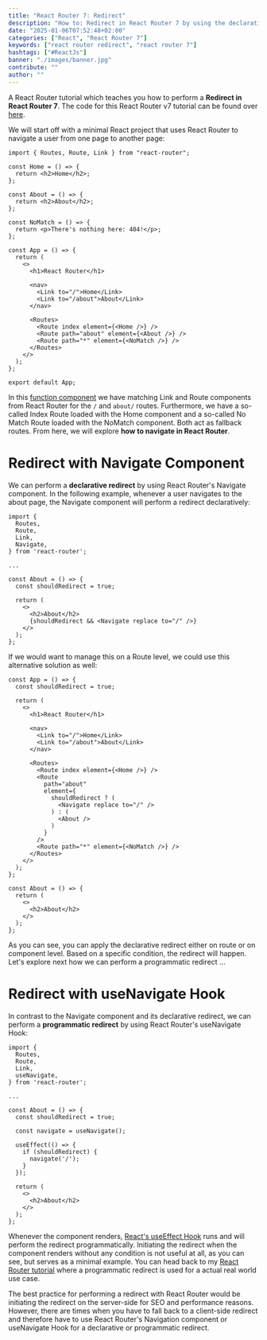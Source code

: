```yaml
---
title: "React Router 7: Redirect"
description: "How to: Redirect in React Router 7 by using the declarative Navigate component or the programmatic useNavigate Hook ..."
date: "2025-01-06T07:52:48+02:00"
categories: ["React", "React Router 7"]
keywords: ["react router redirect", "react router 7"]
hashtags: ["#ReactJs"]
banner: "./images/banner.jpg"
contribute: ""
author: ""
---
```


<Sponsorship />

A React Router tutorial which teaches you how to perform a **Redirect in React Router 7**. The code for this React Router v7 tutorial can be found over [here](https://github.com/rwieruch/examples/tree/main/react-router-redirect).

<ReadMore label="React Router 7 Introduction" link="/react-router/" />

We will start off with a minimal React project that uses React Router to navigate a user from one page to another page:

```tsx
import { Routes, Route, Link } from "react-router";

const Home = () => {
  return <h2>Home</h2>;
};

const About = () => {
  return <h2>About</h2>;
};

const NoMatch = () => {
  return <p>There's nothing here: 404!</p>;
};

const App = () => {
  return (
    <>
      <h1>React Router</h1>

      <nav>
        <Link to="/">Home</Link>
        <Link to="/about">About</Link>
      </nav>

      <Routes>
        <Route index element={<Home />} />
        <Route path="about" element={<About />} />
        <Route path="*" element={<NoMatch />} />
      </Routes>
    </>
  );
};

export default App;
```

In this [function component](/react-function-component/) we have matching Link and Route components from React Router for the `/` and `about/` routes. Furthermore, we have a so-called Index Route loaded with the Home component and a so-called No Match Route loaded with the NoMatch component. Both act as fallback routes. From here, we will explore **how to navigate in React Router**.

# Redirect with Navigate Component

We can perform a **declarative redirect** by using React Router's Navigate component. In the following example, whenever a user navigates to the about page, the Navigate component will perform a redirect declaratively:

```tsx{5,11,16}
import {
  Routes,
  Route,
  Link,
  Navigate,
} from 'react-router';

...

const About = () => {
  const shouldRedirect = true;

  return (
    <>
      <h2>About</h2>
      {shouldRedirect && <Navigate replace to="/" />}
    </>
  );
};
```

If we would want to manage this on a Route level, we could use this alternative solution as well:

```tsx{2,18-22}
const App = () => {
  const shouldRedirect = true;

  return (
    <>
      <h1>React Router</h1>

      <nav>
        <Link to="/">Home</Link>
        <Link to="/about">About</Link>
      </nav>

      <Routes>
        <Route index element={<Home />} />
        <Route
          path="about"
          element={
            shouldRedirect ? (
              <Navigate replace to="/" />
            ) : (
              <About />
            )
          }
        />
        <Route path="*" element={<NoMatch />} />
      </Routes>
    </>
  );
};

const About = () => {
  return (
    <>
      <h2>About</h2>
    </>
  );
};
```

As you can see, you can apply the declarative redirect either on route or on component level. Based on a specific condition, the redirect will happen. Let's explore next how we can perform a programmatic redirect ...

# Redirect with useNavigate Hook

In contrast to the Navigate component and its declarative redirect, we can perform a **programmatic redirect** by using React Router's useNavigate Hook:

```tsx{5,11,13,15-19}
import {
  Routes,
  Route,
  Link,
  useNavigate,
} from 'react-router';

...

const About = () => {
  const shouldRedirect = true;

  const navigate = useNavigate();

  useEffect(() => {
    if (shouldRedirect) {
      navigate('/');
    }
  });

  return (
    <>
      <h2>About</h2>
    </>
  );
};
```

Whenever the component renders, [React's useEffect Hook](/react-useeffect-hook/) runs and will perform the redirect programmatically. Initiating the redirect when the component renders without any condition is not useful at all, as you can see, but serves as a minimal example. You can head back to my [React Router tutorial](/react-router/) where a programmatic redirect is used for a actual real world use case.

<Divider />

The best practice for performing a redirect with React Router would be initiating the redirect on the server-side for SEO and performance reasons. However, there are times when you have to fall back to a client-side redirect and therefore have to use React Router's Navigation component or useNavigate Hook for a declarative or programmatic redirect.